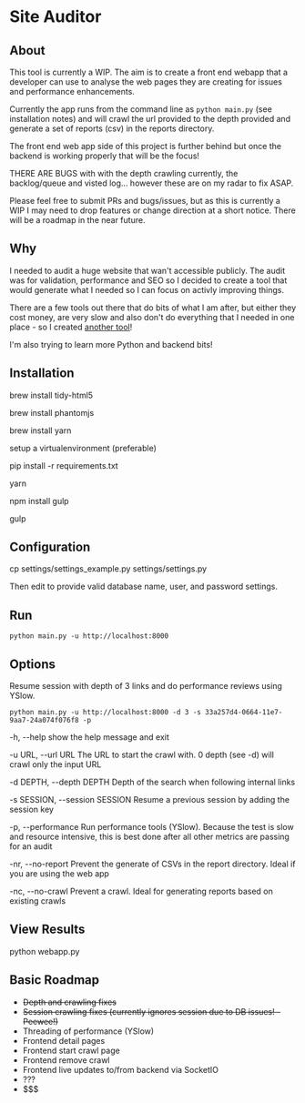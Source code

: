 # Site Auditor

## About

This tool is currently a WIP. The aim is to create a front end webapp that a developer can use to analyse the web pages they are creating for issues and performance enhancements. 

Currently the app runs from the command line as `python main.py` (see installation notes) and will crawl the url provided to the depth provided and generate a set of reports (csv) in the reports directory.

The front end web app side of this project is further behind but once the backend is working properly that will be the focus!

THERE ARE BUGS with with the depth crawling currently, the backlog/queue and visted log... however these are on my radar to fix ASAP. 

Please feel free to submit PRs and bugs/issues, but as this is currently a WIP I may need to drop features or change direction at a short notice. There will be a roadmap in the near future.

## Why

I needed to audit a huge website that wan't accessible publicly. The audit was for validation, performance and SEO so I decided to create a tool that would generate what I needed so I can focus on activly improving things.

There are a few tools out there that do bits of what I am after, but either they cost money, are very slow and also don't do everything that I needed in one place - so I created [another tool](https://xkcd.com/927/)!

I'm also trying to learn more Python and backend bits!

## Installation

brew install tidy-html5

brew install phantomjs

brew install yarn

setup a virtualenvironment (preferable)

pip install -r requirements.txt

yarn

npm install gulp

gulp

## Configuration

cp settings/settings_example.py settings/settings.py

Then edit to provide valid database name, user, and password settings.

## Run

`python main.py -u http://localhost:8000`

## Options

Resume session with depth of 3 links and do performance reviews using YSlow.

`python main.py -u http://localhost:8000 -d 3 -s 33a257d4-0664-11e7-9aa7-24a074f076f8 -p`

-h, --help show the help message and exit

-u URL, --url URL The URL to start the crawl with. 0 depth (see -d) will crawl only the input URL

-d DEPTH, --depth DEPTH Depth of the search when following internal links

-s SESSION, --session SESSION Resume a previous session by adding the session key

-p, --performance Run performance tools (YSlow). Because the test is slow and resource intensive, this is best done after all other metrics are passing for an audit

-nr, --no-report Prevent the generate of CSVs in the report directory. Ideal if you are using the web app

-nc, --no-crawl Prevent a crawl. Ideal for generating reports based on existing crawls

## View Results

python webapp.py


## Basic Roadmap

- ~~Depth and crawling fixes~~
- ~~Session crawling fixes (currently ignores session due to DB issues! - Peewee!)~~
- Threading of performance (YSlow)
- Frontend detail pages
- Frontend start crawl page
- Frontend remove crawl
- Frontend live updates to/from backend via SocketIO
- ???
- $$$